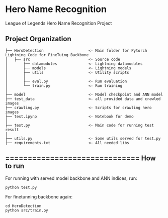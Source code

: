 Hero Name Recognition
==============================

League of Legends Hero Name Recognition Project

Project Organization
------------

```
├── HeroDetection                    <- Main folder for Pytorch Lightning Code for FineTuing Backbone
│   ├── src                          <- Source code
│       ├── datamodules              <- Lightning datamodules
│       ├── models                   <- Lightning models
│       ├── utils                    <- Utility scripts
│       │
│       ├── eval.py                  <- Run evaluation
│       └── train.py                 <- Run training
│
├── model                            <- Model checkpoint and ANN model
├── test_data                        <- all provided data and crawled images
├── crawling.py                      <- Scripts for crawling hero images
├── test.ipynp                       <- Notebook for demo
│       
├── test.py                          <- Main code for running test result
│       
├── utils.py                         <- Some utils served for test.py
├── requirements.txt                 <- All needed libs
```

==============================
How to run
------------
For running with served model backbone and ANN indices, run:

```
python test.py
```

For finetunning backbone again:

```
cd HeroDetection
python src/train.py
```
